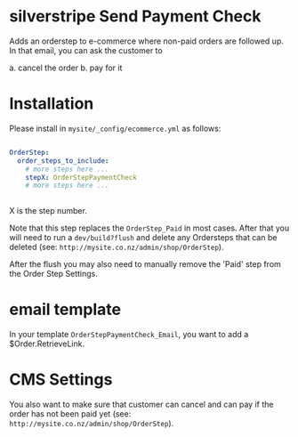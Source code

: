 # silverstripe Send Payment Check
Adds an orderstep to e-commerce where non-paid orders are followed up.  In that email, you can ask the customer to 

a. cancel the order
b. pay for it

# Installation

Please install in `mysite/_config/ecommerce.yml` as follows:

```yml

OrderStep:
  order_steps_to_include:
    # more steps here ...
    stepX: OrderStepPaymentCheck
    # more steps here ...
    
```
X is the step number.

Note that this step replaces the `OrderStep_Paid` in most cases.  After that you will need to run a `dev/build?flush` and delete any Ordersteps that can be deleted (see: `http://mysite.co.nz/admin/shop/OrderStep`). 

After the flush you may also need to manually remove the 'Paid' step from the Order Step Settings.

# email template

In your template `OrderStepPaymentCheck_Email`, you want to add a $Order.RetrieveLink.  

# CMS Settings

You also want to make sure that customer can cancel and can pay if the order has not been paid yet (see: `http://mysite.co.nz/admin/shop/OrderStep`). 


